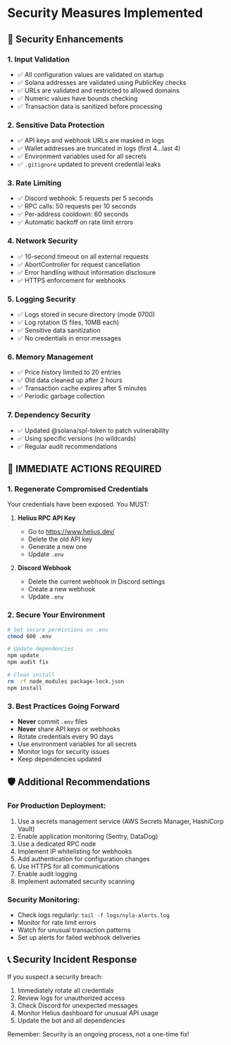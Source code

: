 # Security Measures Implemented

## 🔐 Security Enhancements

### 1. Input Validation
- ✅ All configuration values are validated on startup
- ✅ Solana addresses are validated using PublicKey checks
- ✅ URLs are validated and restricted to allowed domains
- ✅ Numeric values have bounds checking
- ✅ Transaction data is sanitized before processing

### 2. Sensitive Data Protection
- ✅ API keys and webhook URLs are masked in logs
- ✅ Wallet addresses are truncated in logs (first 4...last 4)
- ✅ Environment variables used for all secrets
- ✅ `.gitignore` updated to prevent credential leaks

### 3. Rate Limiting
- ✅ Discord webhook: 5 requests per 5 seconds
- ✅ RPC calls: 50 requests per 10 seconds
- ✅ Per-address cooldown: 60 seconds
- ✅ Automatic backoff on rate limit errors

### 4. Network Security
- ✅ 10-second timeout on all external requests
- ✅ AbortController for request cancellation
- ✅ Error handling without information disclosure
- ✅ HTTPS enforcement for webhooks

### 5. Logging Security
- ✅ Logs stored in secure directory (mode 0700)
- ✅ Log rotation (5 files, 10MB each)
- ✅ Sensitive data sanitization
- ✅ No credentials in error messages

### 6. Memory Management
- ✅ Price history limited to 20 entries
- ✅ Old data cleaned up after 2 hours
- ✅ Transaction cache expires after 5 minutes
- ✅ Periodic garbage collection

### 7. Dependency Security
- ✅ Updated @solana/spl-token to patch vulnerability
- ✅ Using specific versions (no wildcards)
- ✅ Regular audit recommendations

## 🚨 IMMEDIATE ACTIONS REQUIRED

### 1. Regenerate Compromised Credentials
Your credentials have been exposed. You MUST:

1. **Helius RPC API Key**
   - Go to https://www.helius.dev/
   - Delete the old API key
   - Generate a new one
   - Update `.env`

2. **Discord Webhook**
   - Delete the current webhook in Discord settings
   - Create a new webhook
   - Update `.env`

### 2. Secure Your Environment
```bash
# Set secure permissions on .env
chmod 600 .env

# Update dependencies
npm update
npm audit fix

# Clean install
rm -rf node_modules package-lock.json
npm install
```

### 3. Best Practices Going Forward
- **Never** commit `.env` files
- **Never** share API keys or webhooks
- Rotate credentials every 90 days
- Use environment variables for all secrets
- Monitor logs for security issues
- Keep dependencies updated

## 🛡️ Additional Recommendations

### For Production Deployment:
1. Use a secrets management service (AWS Secrets Manager, HashiCorp Vault)
2. Enable application monitoring (Sentry, DataDog)
3. Use a dedicated RPC node
4. Implement IP whitelisting for webhooks
5. Add authentication for configuration changes
6. Use HTTPS for all communications
7. Enable audit logging
8. Implement automated security scanning

### Security Monitoring:
- Check logs regularly: `tail -f logs/nyla-alerts.log`
- Monitor for rate limit errors
- Watch for unusual transaction patterns
- Set up alerts for failed webhook deliveries

## 📞 Security Incident Response
If you suspect a security breach:
1. Immediately rotate all credentials
2. Review logs for unauthorized access
3. Check Discord for unexpected messages
4. Monitor Helius dashboard for unusual API usage
5. Update the bot and all dependencies

Remember: Security is an ongoing process, not a one-time fix!